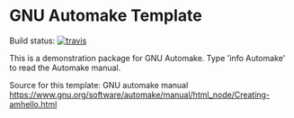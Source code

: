 # GNU Automake Template

Build status:
[![travis][travis-img]](https://travis-ci.org/krthkj/gnu-autotools-template)

[travis-img]: https://img.shields.io/travis/krthkj/gnu-autotools-template/master.svg?label=Linux+Build

This is a demonstration package for GNU Automake.
Type 'info Automake' to read the Automake manual.

Source for this template:
GNU automake manual https://www.gnu.org/software/automake/manual/html_node/Creating-amhello.html
